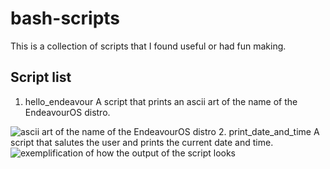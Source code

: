 
# bash-scripts
This is a collection of scripts that I found useful or had fun making.
## Script list

 1. hello_endeavour
 A script that prints an ascii art of the name of the EndeavourOS distro.

 ![ascii art of the name of the EndeavourOS distro](https://i.ibb.co/hYdytWy/Screenshot-from-2024-07-18-19-54-09.png)
2. print_date_and_time
A script that salutes the user and prints the current date and time.
![exemplification of how the output of the script looks](https://i.ibb.co/VYqbHJc/image-2024-07-19-165655836.png)
